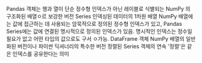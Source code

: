 Pandas 객체는 행과 열이 단순 정수형 인덱스가 아닌 레이블로 식별되는 NumPy 의 구조화된 배열ㅇ르 보강한 버전
Series 인덱싱된 데이터의 1차원 배열
NumPy 배열에는 값에 접근하는 데 사용되는 암묵적으로 정의된 정수형 인덱스가 있고, Pandas Series에는 값에 연결된 명시적으로 정의된 인덱스가 있음.
명시적인 인덱스는 정수일 필요가 없고 어떤 타입의 값으로도 구서 ㅇ가능.
DataFrame 객체
NumPy 배열의 일반화된 버전이나 파이싼 딕셔너리의 특수한 버전
정렬된 Series 객체의 연속
'정렬'은 같은 인덱스를 공유한다는 의미
